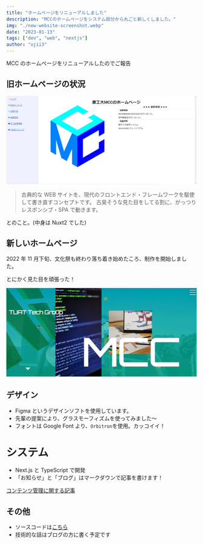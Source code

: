 ```yaml
---
title: "ホームページをリニューアルしました"
description: "MCCのホームページをシステム部分から丸ごと新しくしました。"
img: "./new-website-screenshot.webp"
date: "2023-01-13"
tags: ["dev", "web", "nextjs"]
author: "ojii3"
---
```


MCC のホームページをリニューアルしたのでご報告

## 旧ホームページの状況

![old website](./old-website-screenshot.webp)

> 古典的な WEB サイトを、現代のフロントエンド・フレームワークを駆使して書き直すコンセプトです。 古臭そうな見た目をしてる割に、がっつりレスポンシブ・SPA で動きます。

とのこと。(中身は Nuxt2 でした)

## 新しいホームページ

2022 年 11 月下旬、文化祭も終わり落ち着き始めたころ、制作を開始しました。

とにかく見た目を頑張った！

![new website](./new-website-screenshot.webp)

## デザイン

- Figma というデザインソフトを使用しています。
- 先輩の提案により、グラスモーフィズムを使ってみました〜
- フォントは Google Font より、`Orbitron`を使用。カッコイイ！

# システム

- Next.js と TypeScript で開発
- 「お知らせ」と「ブログ」はマークダウンで記事を書けます！

[コンテンツ管理に関する記事](/blog/)

## その他

- ソースコードは[こちら](https://github.com/tuatmcc/mcc-website)
- 技術的な話はブログの方に書く予定です
